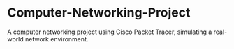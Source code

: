 # Computer-Networking-Project
A computer networking project using Cisco Packet Tracer, simulating a real-world network environment.
